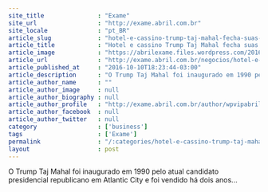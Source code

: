 ```yaml
---
site_title               : "Exame"
site_url                 : "http://exame.abril.com.br"
site_locale              : "pt_BR"
article_slug             : "hotel-e-cassino-trump-taj-mahal-fecha-suas-portas"
article_title            : "Hotel e cassino Trump Taj Mahal fecha suas portas"
article_image            : "https://abrilexame.files.wordpress.com/2016/10/size_960_16_9_trump-taj-mahal.jpg?quality=70&strip=all&w=960"
article_url              : "http://exame.abril.com.br/negocios/hotel-e-cassino-trump-taj-mahal-fecha-suas-portas/"
article_published_at     : "2016-10-10T18:23:44-03:00"
article_description      : "O Trump Taj Mahal foi inaugurado em 1990 pelo atual candidato presidencial republicano em Atlantic City e foi vendido há dois anos..."
article_author_name      : ""
article_author_image     : null
article_author_biography : null
article_author_profile   : "http://exame.abril.com.br/author/wpvipabril/"
article_author_facebook  : null
article_author_twitter   : null
category                 : ['business']
tags                     : ['Exame']
permalink                : "/:categories/hotel-e-cassino-trump-taj-mahal-fecha-suas-portas/"
layout                   : post
---
```


O Trump Taj Mahal foi inaugurado em 1990 pelo atual candidato presidencial republicano em Atlantic City e foi vendido há dois anos...

